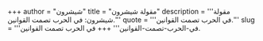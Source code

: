 +++
author = "شيشرون"
title = "مقولة شيشرون"
description = '''مقولة شيشرون: في الحرب تصمت القوانين.'''
quote = '''في الحرب تصمت القوانين.'''
slug = '''في-الحرب-تصمت-القوانين'''
+++
في الحرب تصمت القوانين.
